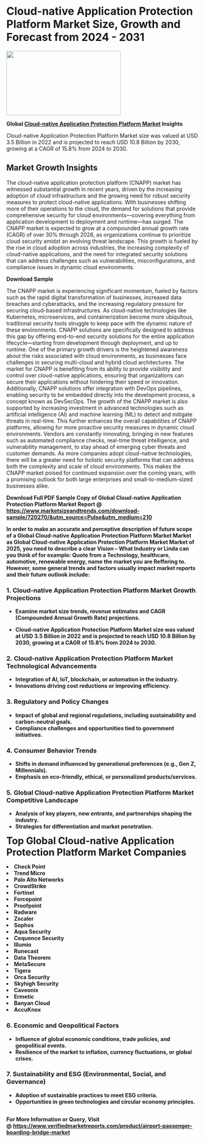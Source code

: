 <H1>Cloud-native Application Protection Platform Market Size, Growth and Forecast from 2024 - 2031</H1><img class="aligncenter size-medium wp-image-584254" src="https://thirdeyenews.in/wp-content/uploads/2024/09/Global-Market-Research-300x168.jpeg" alt="" width="300" height="168" /><p><strong>Global&nbsp;<a href="https://www.marketsizeandtrends.com/download-sample/720270/&amp;utm_source=Pulse&amp;utm_medium=210">Cloud-native Application Protection Platform Market</a> Insights</strong></p><p>Cloud-native Application Protection Platform Market size was valued at USD 3.5 Billion in 2022 and is projected to reach USD 10.8 Billion by 2030, growing at a CAGR of 15.8% from 2024 to 2030.</p><p><h2>Market Growth Insights</h2> <p>The cloud-native application protection platform (CNAPP) market has witnessed substantial growth in recent years, driven by the increasing adoption of cloud infrastructure and the growing need for robust security measures to protect cloud-native applications. With businesses shifting more of their operations to the cloud, the demand for solutions that provide comprehensive security for cloud environments—covering everything from application development to deployment and runtime—has surged. The CNAPP market is expected to grow at a compounded annual growth rate (CAGR) of over 30% through 2028, as organizations continue to prioritize cloud security amidst an evolving threat landscape. This growth is fueled by the rise in cloud adoption across industries, the increasing complexity of cloud-native applications, and the need for integrated security solutions that can address challenges such as vulnerabilities, misconfigurations, and compliance issues in dynamic cloud environments.</p> <p><strong>Download Sample</strong></p> <p>The CNAPP market is experiencing significant momentum, fueled by factors such as the rapid digital transformation of businesses, increased data breaches and cyberattacks, and the increasing regulatory pressure for securing cloud-based infrastructures. As cloud-native technologies like Kubernetes, microservices, and containerization become more ubiquitous, traditional security tools struggle to keep pace with the dynamic nature of these environments. CNAPP solutions are specifically designed to address this gap by offering end-to-end security solutions for the entire application lifecycle—starting from development through deployment, and up to runtime. One of the primary growth drivers is the heightened awareness about the risks associated with cloud environments, as businesses face challenges in securing multi-cloud and hybrid cloud architectures. The market for CNAPP is benefiting from its ability to provide visibility and control over cloud-native applications, ensuring that organizations can secure their applications without hindering their speed or innovation. Additionally, CNAPP solutions offer integration with DevOps pipelines, enabling security to be embedded directly into the development process, a concept known as DevSecOps. The growth of the CNAPP market is also supported by increasing investment in advanced technologies such as artificial intelligence (AI) and machine learning (ML) to detect and mitigate threats in real-time. This further enhances the overall capabilities of CNAPP platforms, allowing for more proactive security measures in dynamic cloud environments. Vendors are constantly innovating, bringing in new features such as automated compliance checks, real-time threat intelligence, and vulnerability management, to stay ahead of emerging cyber threats and customer demands. As more companies adopt cloud-native technologies, there will be a greater need for holistic security platforms that can address both the complexity and scale of cloud environments. This makes the CNAPP market poised for continued expansion over the coming years, with a promising outlook for both large enterprises and small-to-medium-sized businesses alike.</p> <p><strong></p><p><span class=""><strong>Download Full PDF Sample Copy of Global Cloud-native Application Protection Platform Market Report</strong> @ <a href="https://www.marketsizeandtrends.com/download-sample/720270/&amp;utm_source=Pulse&amp;utm_medium=210" target="_blank">https://www.marketsizeandtrends.com/download-sample/720270/&amp;utm_source=Pulse&amp;utm_medium=210</a></span></p><p>In order to make an accurate and perceptive description of future scope of a Global&nbsp;Cloud-native Application Protection Platform Market Market as Global&nbsp;Cloud-native Application Protection Platform Market Market of 2025, you need to describe a clear Vision &ndash; What Industry or Linda can you think of for example: Quote from a Technology, healthcare, automotive, renewable energy, name the market you are Reffering to. However, some general trends and factors usually impact market reports and their future outlook include:</p><h3>1.&nbsp;<strong>Cloud-native Application Protection Platform Market Growth Projections</strong></h3><ul><li>Examine market size trends, revenue estimates and CAGR (Compounded Annual Growth Rate) projections.</li><li><p>Cloud-native Application Protection Platform Market size was valued at USD 3.5 Billion in 2022 and is projected to reach USD 10.8 Billion by 2030, growing at a CAGR of 15.8% from 2024 to 2030.</p></li></ul><h3>2.&nbsp;<strong>Cloud-native Application Protection Platform Market Technological Advancements</strong></h3><ul><li>Integration of AI, IoT, blockchain, or automation in the industry.</li><li>Innovations driving cost reductions or improving efficiency.</li></ul><h3>3.&nbsp;<strong>Regulatory and Policy Changes</strong></h3><ul><li>Impact of global and regional regulations, including sustainability and carbon-neutral goals.</li><li>Compliance challenges and opportunities tied to government initiatives.</li></ul><h3>4.&nbsp;<strong>Consumer Behavior Trends</strong></h3><ul><li>Shifts in demand influenced by generational preferences (e.g., Gen Z, Millennials).</li><li>Emphasis on eco-friendly, ethical, or personalized products/services.</li></ul><h3>5.&nbsp;<strong>Global Cloud-native Application Protection Platform Market Competitive Landscape</strong></h3><ul><li>Analysis of key players, new entrants, and partnerships shaping the industry.</li><li>Strategies for differentiation and market penetration.</li></ul><p data-pm-slice="1 1 []"><span style="color: inherit; font-family: inherit; font-size: 25px;">Top Global Cloud-native Application Protection Platform Market Companies</span></p><div class="" data-test-id=""><p><li>Check Point</li><li> Trend Micro</li><li> Palo Alto Networks</li><li> CrowdStrike</li><li> Fortinet</li><li> Forcepoint</li><li> Proofpoint</li><li> Radware</li><li> Zscaler</li><li> Sophos</li><li> Aqua Security</li><li> Cequence Security</li><li> Illumio</li><li> Runecast</li><li> Data Theorem</li><li> MetaSecure</li><li> Tigera</li><li> Orca Security</li><li> Skyhigh Security</li><li> Caveonix</li><li> Ermetic</li><li> Banyan Cloud</li><li> AccuKnox</li></p></div><h3>6.&nbsp;<strong>Economic and Geopolitical Factors</strong></h3><ul><li>Influence of global economic conditions, trade policies, and geopolitical events.</li><li>Resilience of the market to inflation, currency fluctuations, or global crises.</li></ul><h3>7.&nbsp;<strong>Sustainability and ESG (Environmental, Social, and Governance)</strong></h3><ul><li>Adoption of sustainable practices to meet ESG criteria.</li><li>Opportunities in green technologies and circular economy principles.</li></ul><h2><strong style="font-size: 14px;">For More Information or Query, Visit @&nbsp;</strong><a style="background-color: #ffffff; font-size: 14px;" href="https://www.marketsizeandtrends.com/report/cloud-native-application-protection-platform-market/" target="_blank">https://www.verifiedmarketreports.com/product/airport-passenger-boarding-bridge-market</a></h2>
